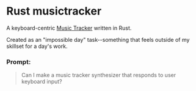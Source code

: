 # Rust musictracker
A keyboard-centric [Music Tracker](https://en.wikipedia.org/wiki/Music_tracker) written in Rust.

Created as an "impossible day" task--something that feels outside of my skillset for a day's work.
### Prompt:
> Can I make a music tracker synthesizer that responds to user keyboard input?
